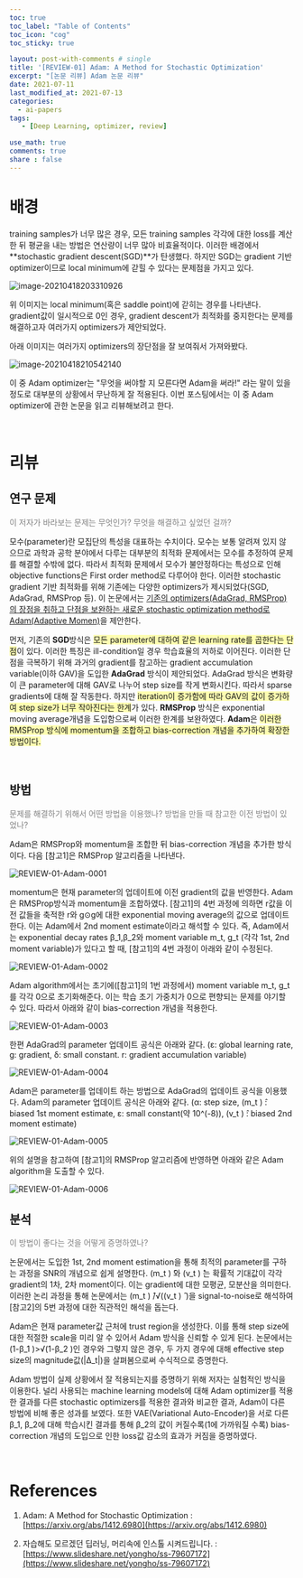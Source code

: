 ```yaml
---
toc: true
toc_label: "Table of Contents"
toc_icon: "cog"
toc_sticky: true

layout: post-with-comments # single
title: '[REVIEW-01] Adam: A Method for Stochastic Optimization'
excerpt: "[논문 리뷰] Adam 논문 리뷰"
date: 2021-07-11
last_modified_at: 2021-07-13
categories:
  - ai-papers
tags: 
   - [Deep Learning, optimizer, review]

use_math: true
comments: true
share : false
---
```


<!-- [REVIEW-01] Adam: A Method for Stochastic Optimization -->

# 배경

training samples가 너무 많은 경우, 모든 training samples 각각에 대한 loss를 계산한 뒤 평균을 내는 방법은 연산량이 너무 많아 비효율적이다. 이러한 배경에서 **stochastic gradient descent(SGD)**가 탄생했다. 하지만 SGD는 gradient 기반 optimizer이므로 local minimum에 갇힐 수 있다는 문제점을 가지고 있다. 

<img src="/files/image-20210418203310926.png" alt="image-20210418203310926"/>

위 이미지는 local minimum(혹은 saddle point)에 갇히는 경우를 나타낸다. gradient값이 일시적으로 0인 경우, gradient descent가 최적화를 중지한다는 문제를 해결하고자 여러가지 optimizers가 제안되었다.

아래 이미지는 여러가지 optimizers의 장단점을 잘 보여줘서 가져와봤다.

<img src="/files/image-20210418210542140.png" alt="image-20210418210542140"/>

이 중 Adam optimizer는 "무엇을 써야할 지 모른다면 Adam을 써라!" 라는 말이 있을 정도로 대부분의 상황에서 무난하게 잘 적용된다. 이번 포스팅에서는 이 중 Adam optimizer에 관한 논문을 읽고 리뷰해보려고 한다.


<br>


# 리뷰

## 연구 문제

<span style="color:gray">이 저자가 바라보는 문제는 무엇인가? 무엇을 해결하고 싶었던 걸까?</span>

모수(parameter)란 모집단의 특성을 대표하는 수치이다. 모수는 보통 알려져 있지 않으므로 과학과 공학 분야에서 다루는 대부분의 최적화 문제에서는 모수를 추정하여 문제를 해결할 수밖에 없다. 따라서 최적화 문제에서 모수가 불안정하다는 특성으로 인해 objective functions은 First order method로 다루어야 한다. 이러한 stochastic gradient 기반 최적화를 위해 기존에는 다양한 optimizers가 제시되었다(SGD, AdaGrad, RMSProp 등). 이 논문에서는 <u>기존의 optimizers(AdaGrad, RMSProp)의 장점을 취하고 단점을 보완하는 새로운 stochastic optimization method로 Adam(Adaptive Momen)</u>을 제안한다.

먼저, 기존의 **SGD**방식은 <span style="background-color:rgba(255, 255, 102, .5)">모든 parameter에 대하여 같은 learning rate를 곱한다는 단점</span>이 있다. 이러한 특징은 ill-condition일 경우 학습효율의 저하로 이어진다. 이러한 단점을 극복하기 위해 과거의 gradient를 참고하는 gradient accumulation variable(이하 GAV)을 도입한 **AdaGrad** 방식이 제안되었다. AdaGrad 방식은 변화량이 큰 parameter에 대해 GAV로 나누어 step size를 작게 변화시킨다. 따라서 sparse gradients에 대해 잘 작동한다. 하지만 <span style="background-color:rgba(255, 255, 102, .5)">iteration이 증가함에 따라 GAV의 값이 증가하여 step size가 너무 작아진다는 한계</span>가 있다. **RMSProp** 방식은 exponential moving average개념을 도입함으로써 이러한 한계를 보완하였다. **Adam**은 <span style="background-color:rgba(255, 255, 102, .5)">이러한 RMSProp 방식에 momentum을 조합하고 bias-correction 개념을 추가하여 확장한 방법이다. </span>


<br>


## 방법
<span style="color:gray">문제를 해결하기 위해서 어떤 방법을 이용했나? 방법을 만들 때 참고한 이전 방법이 있었나?</span>

Adam은 RMSProp와 momentum을 조합한 뒤 bias-correction 개념을 추가한 방식이다. 다음 [참고1]은 RMSProp 알고리즘을 나타낸다.

<img src="/files/REVIEW-01-Adam-0001.PNG" alt="REVIEW-01-Adam-0001"/>


momentum은 현재 parameter의 업데이트에 이전 gradient의 값을 반영한다. Adam은 RMSProp방식과 momentum을 조합하였다. [참고1]의 4번 과정에 의하면 r값을 이전 값들을 축적한 r와 g⊙g에 대한 exponential moving average의 값으로 업데이트 한다. 이는 Adam에서 2nd moment estimate이라고 해석할 수 있다. 즉, Adam에서는 exponential decay rates β_1,β_2와 moment variable m_t, g_t (각각 1st, 2nd moment variable)가 있다고 할 때, [참고1]의 4번 과정이 아래와 같이 수정된다.

<img src="/files/REVIEW-01-Adam-0002.PNG" alt="REVIEW-01-Adam-0002"/>


Adam algorithm에서는 초기에([참고1]의 1번 과정에서) moment variable m_t, g_t를 각각 0으로 초기화해준다. 이는 학습 초기 가중치가 0으로 편향되는 문제를 야기할 수 있다. 따라서 아래와 같이 bias-correction 개념을 적용한다.

<img src="/files/REVIEW-01-Adam-0003.PNG" alt="REVIEW-01-Adam-0003"/>


한편 AdaGrad의 parameter 업데이트 공식은 아래와 같다. (ε: global learning rate, g: gradient, δ: small constant. r: gradient accumulation variable) 

<img src="/files/REVIEW-01-Adam-0004.PNG" alt="REVIEW-01-Adam-0004"/>


Adam은 parameter를 업데이트 하는 방법으로 AdaGrad의 업데이트 공식을 이용했다. Adam의 parameter 업데이트 공식은 아래와 같다. (α: step size, (m_t ) ̂: biased 1st moment estimate, ε: small constant(약 10^(-8)), (v_t ) ̂: biased 2nd moment estimate)

<img src="/files/REVIEW-01-Adam-0005.PNG" alt="REVIEW-01-Adam-0005"/>


위의 설명을 참고하여 [참고1]의 RMSProp 알고리즘에 반영하면 아래와 같은 Adam algorithm을 도출할 수 있다.

<img src="/files/REVIEW-01-Adam-0006.PNG" alt="REVIEW-01-Adam-0006"/>


## 분석

<span style="color:gray">이 방법이 좋다는 것을 어떻게 증명하였나?</span>

논문에서는 도입한 1st, 2nd moment estimation을 통해 최적의 parameter를 구하는 과정을 SNR의 개념으로 쉽게 설명한다. (m_t ) ̂와 (v_t ) ̂는 확률적 기대값이 각각 gradient의 1차, 2차 moment이다. 이는 gradient에 대한 모평균, 모분산을 의미한다. 이러한 논리 과정을 통해 논문에서는 (m_t ) ̂/√((v_t ) ̂ )을 signal-to-noise로 해석하여 [참고2]의 5번 과정에 대한 직관적인 해석을 돕는다.


Adam은 현재 parameter값 근처에 trust region을 생성한다. 이를 통해 step size에 대한 적절한 scale을 미리 알 수 있어서 Adam 방식을 신뢰할 수 있게 된다. 
논문에서는 (1-β_1 )>√(1-β_2 )인 경우와 그렇지 않은 경우, 두 가지 경우에 대해 effective step size의 magnitude값(|∆_t|)을 살펴봄으로써 수식적으로 증명한다.


Adam 방법이 실제 상황에서 잘 적용되는지를 증명하기 위해 저자는 실험적인 방식을 이용한다. 널리 사용되는 machine learning models에 대해 Adam optimizer를 적용한 결과를 다른 stochastic optimizers를 적용한 결과와 비교한 결과, Adam이 다른 방법에 비해 좋은 성과를 보였다. 또한 VAE(Variational Auto-Encoder)을 서로 다른 β_1, β_2에 대해 학습시킨 결과를 통해 β_2의 값이 커질수록(1에 가까워질 수록) bias-correction 개념의 도입으로 인한 loss값 감소의 효과가 커짐을 증명하였다.


<br>


# References

1. Adam: A Method for Stochastic Optimization : [https://arxiv.org/abs/1412.6980](https://arxiv.org/abs/1412.6980)

2. 자습해도 모르겠던 딥러닝, 머리속에 인스톨 시켜드립니다. : [https://www.slideshare.net/yongho/ss-79607172](https://www.slideshare.net/yongho/ss-79607172)
